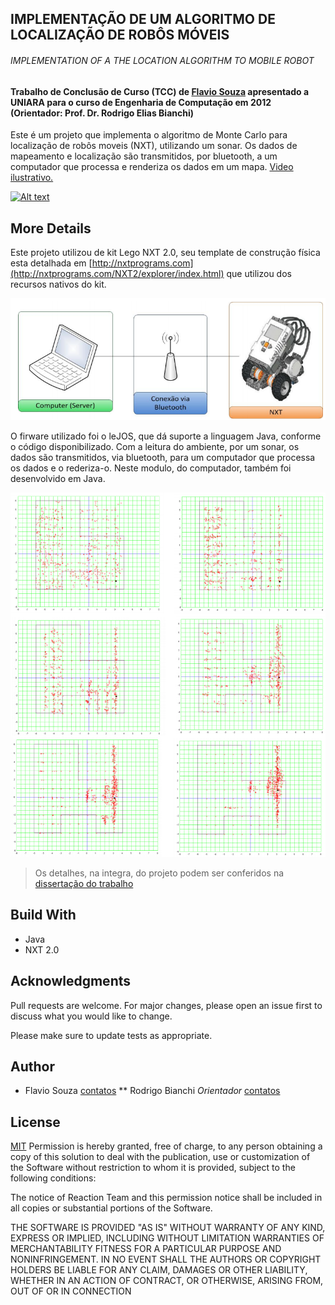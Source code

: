 ## IMPLEMENTAÇÃO DE UM ALGORITMO DE LOCALIZAÇÃO DE ROBÔS MÓVEIS
###### IMPLEMENTATION OF A THE LOCATION ALGORITHM TO MOBILE ROBOT
#### Trabalho de Conclusão de Curso (TCC) de [Flavio Souza](https://flaviosouza.net) apresentado a UNIARA para o curso de Engenharia de Computação em 2012 (Orientador: Prof. Dr. Rodrigo Elias Bianchi)

Este é um projeto que implementa o algoritmo de Monte Carlo para localização de robôs moveis (NXT), utilizando um sonar. Os dados de mapeamento e localização são transmitidos, por bluetooth, a um computador que processa e renderiza os dados em um mapa. [Video ilustrativo.](https://www.youtube.com/watch?v=IEy9Dxg0TRc) 

[![Alt text](https://img.youtube.com/vi/IEy9Dxg0TRc/0.jpg)](https://www.youtube.com/watch?v=IEy9Dxg0TRc)

## More Details
Este projeto utilizou de kit Lego NXT 2.0, seu template de construção física esta detalhada em [http://nxtprograms.com](http://nxtprograms.com/NXT2/explorer/index.html) que utilizou dos recursos nativos do kit. 

![alt text](https://github.com/flaviol-souza/rlm/blob/master/images/modulos.png)

O firware utilizado foi o leJOS, que dá suporte a linguagem Java, conforme o código disponibilizado. Com a leitura do ambiente, por um sonar, os dados são transmitidos, via bluetooth, para um computador que processa os dados e o rederiza-o. Neste modulo, do computador, também foi desenvolvido em Java.

![alt text](https://github.com/flaviol-souza/rlm/blob/master/images/monte-carlo.png)

> Os detalhes, na integra, do projeto podem ser conferidos na [dissertação do trabalho](https://github.com/flaviol-souza/rlm/blob/master/tcc-flavio-souza-eng-computacao.pdf)

## Build With
* Java
* NXT 2.0

## Acknowledgments
Pull requests are welcome. For major changes, please open an issue first to discuss what you would like to change.

Please make sure to update tests as appropriate.

## Author
* Flavio Souza [contatos](https://www.flaviosouza.net)
** Rodrigo Bianchi _Orientador_ [contatos](https://www.flaviosouza.net)

## License
[MIT](https://choosealicense.com/licenses/mit/)
Permission is hereby granted, free of charge, to any person obtaining a copy of this solution to deal with the publication, use or customization of the Software without restriction to whom it is provided, subject to the following conditions:

The notice of Reaction Team and this permission notice shall be included in all copies or substantial portions of the Software.

THE SOFTWARE IS PROVIDED "AS IS" WITHOUT WARRANTY OF ANY KIND, EXPRESS OR IMPLIED, INCLUDING WITHOUT LIMITATION WARRANTIES OF MERCHANTABILITY FITNESS FOR A PARTICULAR PURPOSE AND NONINFRINGEMENT. IN NO EVENT SHALL THE AUTHORS OR COPYRIGHT HOLDERS BE LIABLE FOR ANY CLAIM, DAMAGES OR OTHER LIABILITY, WHETHER IN AN ACTION OF CONTRACT, OR OTHERWISE, ARISING FROM, OUT OF OR IN CONNECTION
